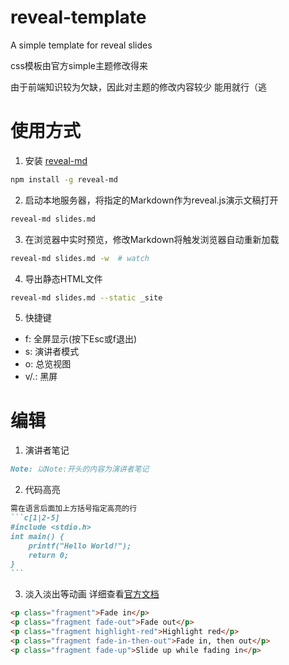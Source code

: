 # reveal-template
A simple template for reveal slides

css模板由官方simple主题修改得来

由于前端知识较为欠缺，因此对主题的修改内容较少 能用就行（逃

# 使用方式
1. 安装 [reveal-md](https://github.com/webpro/reveal-md)
```bash
npm install -g reveal-md
```
2. 启动本地服务器，将指定的Markdown作为reveal.js演示文稿打开
```bash
reveal-md slides.md
```
3. 在浏览器中实时预览，修改Markdown将触发浏览器自动重新加载
```bash
reveal-md slides.md -w  # watch
```
4. 导出静态HTML文件
```bash
reveal-md slides.md --static _site
```
5. 快捷键
- f: 全屏显示(按下Esc或f退出)
- s: 演讲者模式
- o: 总览视图
- v/.: 黑屏

# 编辑

1. 演讲者笔记
```markdown
Note: 以Note:开头的内容为演讲者笔记
```
2. 代码高亮
````markdown
需在语言后面加上方括号指定高亮的行
```c[1|2-5]
#include <stdio.h>
int main() {
    printf("Hello World!");
    return 0;
}
```
````
3. 淡入淡出等动画
详细查看[官方文档](https://revealjs.com/fragments/)
```html
<p class="fragment">Fade in</p>
<p class="fragment fade-out">Fade out</p>
<p class="fragment highlight-red">Highlight red</p>
<p class="fragment fade-in-then-out">Fade in, then out</p>
<p class="fragment fade-up">Slide up while fading in</p>
```